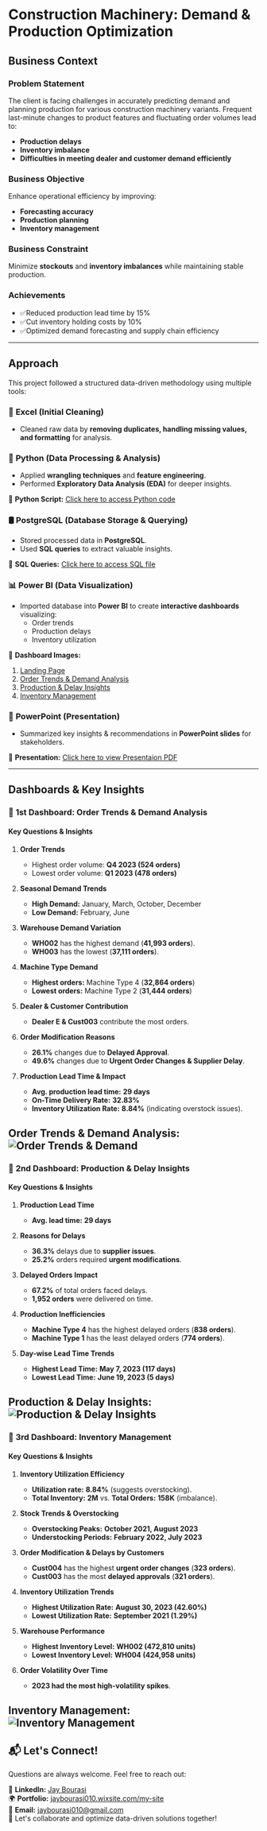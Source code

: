 # **Construction Machinery: Demand & Production Optimization**

## **Business Context**
### **Problem Statement**
The client is facing challenges in accurately predicting demand and planning production for various construction machinery variants. Frequent last-minute changes to product features and fluctuating order volumes lead to:
- **Production delays**
- **Inventory imbalance**
- **Difficulties in meeting dealer and customer demand efficiently**

### **Business Objective**
Enhance operational efficiency by improving:
- **Forecasting accuracy**
- **Production planning**
- **Inventory management**

### **Business Constraint**
Minimize **stockouts** and **inventory imbalances** while maintaining stable production.

### **Achievements**
- ✅Reduced production lead time by 15%
- ✅Cut inventory holding costs by 10%
- ✅Optimized demand forecasting and supply chain efficiency
---

## **Approach**
This project followed a structured data-driven methodology using multiple tools:

### 📝 **Excel (Initial Cleaning)**
- Cleaned raw data by **removing duplicates, handling missing values, and formatting** for analysis.

### 🐍 **Python (Data Processing & Analysis)**
- Applied **wrangling techniques** and **feature engineering**.
- Performed **Exploratory Data Analysis (EDA)** for deeper insights.

🔗 **Python Script:** [Click here to access Python code](https://github.com/jaybourasi/Construction-Machinery-Demand-and-Production-Optimization/blob/main/Excel%20to%20Python%20(Code).py)

### 🛢 **PostgreSQL (Database Storage & Querying)**
- Stored processed data in **PostgreSQL**.
- Used **SQL queries** to extract valuable insights.

🔗 **SQL Queries:** [Click here to access SQL file](https://github.com/jaybourasi/Construction-Machinery-Demand-and-Production-Optimization/blob/main/EDA%20(SQL%20Code).sql)

### 📊 **Power BI (Data Visualization)**
- Imported database into **Power BI** to create **interactive dashboards** visualizing:
  - Order trends
  - Production delays
  - Inventory utilization

🔗 **Dashboard Images:**
1. [Landing Page](https://github.com/jaybourasi/Construction-Machinery-Demand-and-Production-Optimization/blob/main/Images/Landing%20Page.png)
2. [Order Trends & Demand Analysis](https://github.com/jaybourasi/Construction-Machinery-Demand-and-Production-Optimization/blob/main/Images/Order%20Trends%20%26%20Demand.png)
3. [Production & Delay Insights](https://github.com/jaybourasi/Construction-Machinery-Demand-and-Production-Optimization/blob/main/Images/Production%20%26%20Delay.png)
4. [Inventory Management](https://github.com/jaybourasi/Construction-Machinery-Demand-and-Production-Optimization/blob/main/Images/Inventory%20Management.png)

### 📢 **PowerPoint (Presentation)**
- Summarized key insights & recommendations in **PowerPoint slides** for stakeholders.

🔗 **Presentation:** [Click here to view Presentaion PDF](https://github.com/jaybourasi/Construction-Machinery-Demand-and-Production-Optimization/blob/main/Jay's%20Final%20Presentation.pdf)

---

## **Dashboards & Key Insights**
### 📌 **1st Dashboard: Order Trends & Demand Analysis**
#### **Key Questions & Insights**
1. **Order Trends**  
   - Highest order volume: **Q4 2023 (524 orders)**  
   - Lowest order volume: **Q1 2023 (478 orders)**
  
2. **Seasonal Demand Trends**  
   - **High Demand:** January, March, October, December  
   - **Low Demand:** February, June  

3. **Warehouse Demand Variation**  
   - **WH002** has the highest demand (**41,993 orders**).  
   - **WH003** has the lowest (**37,111 orders**).

4. **Machine Type Demand**  
   - **Highest orders:** Machine Type 4 (**32,864 orders**)  
   - **Lowest orders:** Machine Type 2 (**31,444 orders**)  

5. **Dealer & Customer Contribution**  
   - **Dealer E & Cust003** contribute the most orders.  

6. **Order Modification Reasons**  
   - **26.1%** changes due to **Delayed Approval**.  
   - **49.6%** changes due to **Urgent Order Changes & Supplier Delay**.  

7. **Production Lead Time & Impact**  
   - **Avg. production lead time:** **29 days**  
   - **On-Time Delivery Rate:** **32.83%**  
   - **Inventory Utilization Rate:** **8.84%** (indicating overstock issues).  

**Order Trends & Demand Analysis:**
![Order Trends & Demand](https://github.com/jaybourasi/Construction-Machinery-Demand-and-Production-Optimization/blob/main/Images/Order%20Trends%20%26%20Demand.png)
---

### 📌 **2nd Dashboard: Production & Delay Insights**
#### **Key Questions & Insights**
1. **Production Lead Time**  
   - **Avg. lead time:** **29 days**  

2. **Reasons for Delays**  
   - **36.3%** delays due to **supplier issues**.  
   - **25.2%** orders required **urgent modifications**.  

3. **Delayed Orders Impact**  
   - **67.2%** of total orders faced delays.  
   - **1,952 orders** were delivered on time.  

4. **Production Inefficiencies**  
   - **Machine Type 4** has the highest delayed orders (**838 orders**).  
   - **Machine Type 1** has the least delayed orders (**774 orders**).  

5. **Day-wise Lead Time Trends**  
   - **Highest Lead Time:** **May 7, 2023 (117 days)**  
   - **Lowest Lead Time:** **June 19, 2023 (5 days)**  

**Production & Delay Insights:**
![Production & Delay Insights](https://github.com/jaybourasi/Construction-Machinery-Demand-and-Production-Optimization/blob/main/Images/Production%20%26%20Delay.png)
---

### 📌 **3rd Dashboard: Inventory Management**
#### **Key Questions & Insights**
1. **Inventory Utilization Efficiency**  
   - **Utilization rate:** **8.84%** (suggests overstocking).  
   - **Total Inventory:** **2M** vs. **Total Orders:** **158K** (imbalance).  

2. **Stock Trends & Overstocking**  
   - **Overstocking Peaks:** **October 2021, August 2023**  
   - **Understocking Periods:** **February 2022, July 2023**  

3. **Order Modification & Delays by Customers**  
   - **Cust004** has the highest **urgent order changes** (**323 orders**).  
   - **Cust003** has the most **delayed approvals** (**321 orders**).  

4. **Inventory Utilization Trends**  
   - **Highest Utilization Rate:** **August 30, 2023 (42.60%)**  
   - **Lowest Utilization Rate:** **September 2021 (1.29%)**  

5. **Warehouse Performance**  
   - **Highest Inventory Level:** **WH002 (472,810 units)**  
   - **Lowest Inventory Level:** **WH004 (424,958 units)**  

6. **Order Volatility Over Time**  
   - **2023 had the most high-volatility spikes**.  

**Inventory Management:**
![Inventory Management](https://github.com/jaybourasi/Construction-Machinery-Demand-and-Production-Optimization/blob/main/Images/Inventory%20Management.png)
---

## 📬 Let's Connect!  
Questions are always welcome. Feel free to reach out:  

🔗 **LinkedIn:** [Jay Bourasi](https://www.linkedin.com/in/jaybourasi)  
🌍 **Portfolio:** [jaybourasi010.wixsite.com/my-site](https://jaybourasi010.wixsite.com/my-site)  
📧 **Email:** [jaybourasi010@gmail.com](mailto:jaybourasi010@gmail.com)  
🚀 Let's collaborate and optimize data-driven solutions together!

